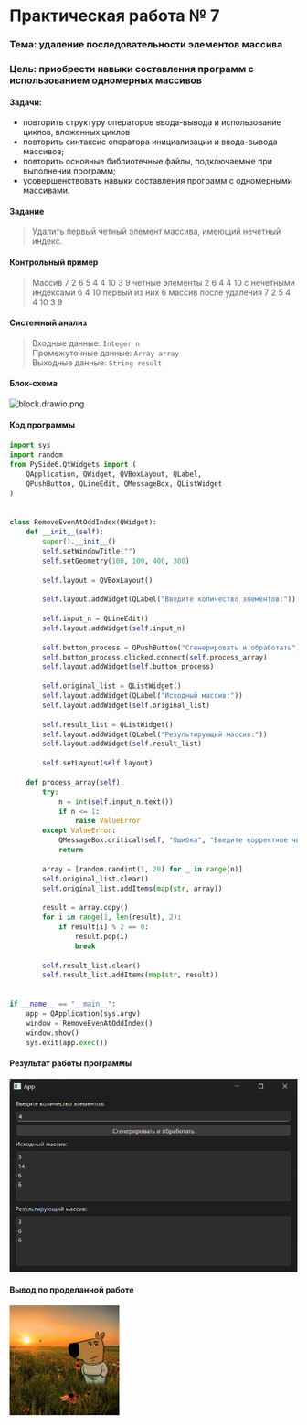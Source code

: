 # Практическая работа № 7

### Тема: удаление последовательности элементов массива

### Цель: приобрести навыки составления программ с использованием одномерных массивов

#### Задачи:

* повторить структуру операторов ввода-вывода и использование циклов, вложенных циклов
* повторить синтаксис оператора инициализации и ввода-вывода массивов;
* повторить основные библиотечные файлы, подключаемые при выполнении программ;
* усовершенствовать навыки составления программ с одномерными массивами.

#### Задание

> Удалить первый четный элемент массива, имеющий нечетный индекс.

#### Контрольный пример

> Массив 7 2 6 5 4 4 10 3 9 четные элементы 2 6 4 4 10 с нечетными индексами 6 4 10 первый из них 6 массив после удаления 7 2 5 4 4 10 3 9

#### Системный анализ

> Входные данные: `Integer n`  
> Промежуточные данные: `Array array`  
> Выходные данные: `String result`  

#### Блок-схема

![block.drawio.png](src/block.drawio.png)

#### Код программы

```python
import sys
import random
from PySide6.QtWidgets import (
    QApplication, QWidget, QVBoxLayout, QLabel,
    QPushButton, QLineEdit, QMessageBox, QListWidget
)


class RemoveEvenAtOddIndex(QWidget):
    def __init__(self):
        super().__init__()
        self.setWindowTitle("")
        self.setGeometry(100, 100, 400, 300)

        self.layout = QVBoxLayout()

        self.layout.addWidget(QLabel("Введите количество элементов:"))

        self.input_n = QLineEdit()
        self.layout.addWidget(self.input_n)

        self.button_process = QPushButton("Сгенерировать и обработать")
        self.button_process.clicked.connect(self.process_array)
        self.layout.addWidget(self.button_process)

        self.original_list = QListWidget()
        self.layout.addWidget(QLabel("Исходный массив:"))
        self.layout.addWidget(self.original_list)

        self.result_list = QListWidget()
        self.layout.addWidget(QLabel("Результирующий массив:"))
        self.layout.addWidget(self.result_list)

        self.setLayout(self.layout)

    def process_array(self):
        try:
            n = int(self.input_n.text())
            if n <= 1:
                raise ValueError
        except ValueError:
            QMessageBox.critical(self, "Ошибка", "Введите корректное число (>1).")
            return

        array = [random.randint(1, 20) for _ in range(n)]
        self.original_list.clear()
        self.original_list.addItems(map(str, array))

        result = array.copy()
        for i in range(1, len(result), 2):
            if result[i] % 2 == 0:
                result.pop(i)
                break

        self.result_list.clear()
        self.result_list.addItems(map(str, result))


if __name__ == "__main__":
    app = QApplication(sys.argv)
    window = RemoveEvenAtOddIndex()
    window.show()
    sys.exit(app.exec())

```

#### Результат работы программы

![screen.png](src/screen.png)

#### Вывод по проделанной работе

![chill-guy.gif](../chill-guy.gif)